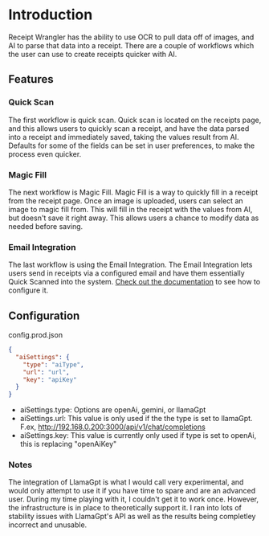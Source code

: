 # Introduction

Receipt Wrangler has the ability to use OCR to pull data off of images, and AI to parse that data into a receipt. There are a couple of workflows which the user can use to create receipts quicker with AI.

## Features

### Quick Scan

The first workflow is quick scan. Quick scan is located on the receipts page, and this allows users to quickly scan a receipt, and have the data parsed into a receipt and immediately saved, taking the values result from AI.
Defaults for some of the fields can be set in user preferences, to make the process even quicker.

### Magic Fill

The next workflow is Magic Fill. Magic Fill is a way to quickly fill in a receipt from the receipt page. Once an image is uploaded, users can select an image to magic fill from. This will fill in the receipt with the values from AI, but doesn't save it right away. This allows users a chance to modify data as needed before saving.

### Email Integration

The last workflow is using the Email Integration. The Email Integration lets users send in receipts via a configured email and have them essentially Quick Scanned into the system. [Check out the documentation](https://github.com/Receipt-Wrangler/.github/tree/main/integrations) to see how to configure it.

## Configuration

config.prod.json

```json
{
  "aiSettings": {
    "type": "aiType",
    "url": "url",
    "key": "apiKey"
  }
}
```

- aiSettings.type: Options are openAi, gemini, or llamaGpt
- aiSettings.url: This value is only used if the the type is set to llamaGpt. F.ex, http://192.168.0.200:3000/api/v1/chat/completions
- aiSettings.key: This value is currently only used if type is set to openAi, this is replacing "openAiKey"

### Notes

The integration of LlamaGpt is what I would call very experimental, and would only attempt to use it if you have time to spare and are an advanced user. During my time playing with it, I couldn't get it to work once. However, the infrastructure is in place to theoretically support it. I ran into lots of stability issues with LlamaGpt's API as well as the results being completley incorrect and unusable.
